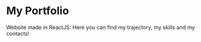 
# My Portfolio

Website made in ReactJS: Here you can find my trajectory, my skills and my contacts!
